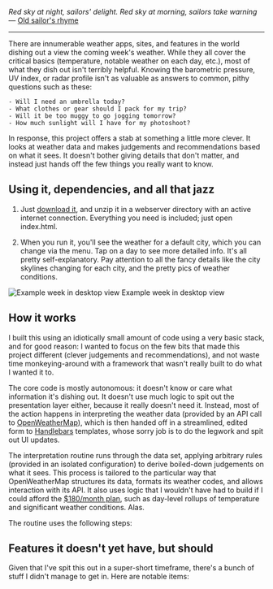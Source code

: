 _Red sky at night, sailors' delight._
_Red sky at morning, sailors take warning_
— [Old sailor's rhyme](http://en.wikipedia.org/wiki/Red_sky_at_morning)

----

There are innumerable weather apps, sites, and features in the world dishing out a view the coming week's weather. While they all cover the critical basics (temperature, notable weather on each day, etc.), most of what they dish out isn't terribly helpful. Knowing the barometric pressure, UV index, or radar profile isn't as valuable as answers to common, pithy questions such as these:

```
- Will I need an umbrella today?
- What clothes or gear should I pack for my trip?
- Will it be too muggy to go jogging tomorrow?
- How much sunlight will I have for my photoshoot?
```

In response, this project offers a stab at something a little more clever. It looks at weather data and makes judgements and recommendations based on what it sees. It doesn't bother giving details that don't matter, and instead just hands off the few things you really want to know.


## Using it, dependencies, and all that jazz

1. Just [download it](http://github.com/comradecid/RedSky), and unzip it in a webserver directory with an active internet connection. Everything you need is included; just open index.html.

2. When you run it, you'll see the weather for a default city, which you can change via the menu. Tap on a day to see more detailed info. It's all pretty self-explanatory. Pay attention to all the fancy details like the city skylines changing for each city, and the pretty pics of weather conditions.

![Example week in desktop view](http://comradecid.com/media/redsky_desktop.png)
Example week in desktop view


## How it works

I built this using an idiotically small amount of code using a very basic stack, and for good reason: I wanted to focus on the few bits that made this project different (clever judgements and recommendations), and not waste time monkeying-around with a framework that wasn't really built to do what I wanted it to.

The core code is mostly autonomous: it doesn't know or care what information it's dishing out. It doesn't use much logic to spit out the presentation layer either, because it really doesn't need it. Instead, most of the action happens in interpreting the weather data (provided by an API call to [OpenWeatherMap](http://openweathermap.org/forecast5)), which is then handed off in a streamlined, edited form to [Handlebars](http://handlebarsjs.com) templates, whose sorry job is to do the legwork and spit out UI updates.

The interpretation routine runs through the data set, applying arbitrary rules (provided in an isolated configuration) to derive boiled-down judgements on what it sees. This process is tailored to the particular way that OpenWeatherMap structures its data, formats its weather codes, and allows interaction with its API. It also uses logic that I wouldn't have had to build if I could afford the [$180/month plan](http://openweathermap.org/price), such as day-level rollups of temperature and significant weather conditions. Alas.

The routine uses the following steps:


## Features it doesn't yet have, but should

Given that I've spit this out in a super-short timeframe, there's a bunch of stuff I didn't manage to get in. Here are notable items:
